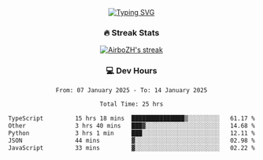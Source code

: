 
<div align="center">
  <a href="https://git.io/typing-svg"><img src="https://readme-typing-svg.demolab.com?font=Fira+Code&size=30&pause=1000&color=33F7F5&center=true&vCenter=true&width=435&lines=Hi+there+%F0%9F%91%8B+I+am+AirboZH+;Welcome+to+my+Github" alt="Typing SVG" /></a>

<h3>🔥 Streak Stats</h3>

<!-- GitHub Readme Streak Stats - https://github.com/DenverCoder1/github-readme-streak-stats -->
<p>
  <a href="https://github.com/DenverCoder1/github-readme-streak-stats">
    <img title="🔥 Get streak stats for your profile at git.io/streak-stats" alt="AirboZH's streak" src="https://streak-stats.demolab.com/?user=AirboZH&theme=monokai-metallian&hide_border=true"/>
  </a>
</p>

<h3>💻 Dev Hours</h3>
<!--START_SECTION:waka-->

```txt
From: 07 January 2025 - To: 14 January 2025

Total Time: 25 hrs

TypeScript         15 hrs 18 mins  ███████████████▒░░░░░░░░░   61.17 %
Other              3 hrs 40 mins   ███▓░░░░░░░░░░░░░░░░░░░░░   14.68 %
Python             3 hrs 1 min     ███░░░░░░░░░░░░░░░░░░░░░░   12.11 %
JSON               44 mins         ▓░░░░░░░░░░░░░░░░░░░░░░░░   02.98 %
JavaScript         33 mins         ▓░░░░░░░░░░░░░░░░░░░░░░░░   02.22 %
```

<!--END_SECTION:waka-->
</div>  

